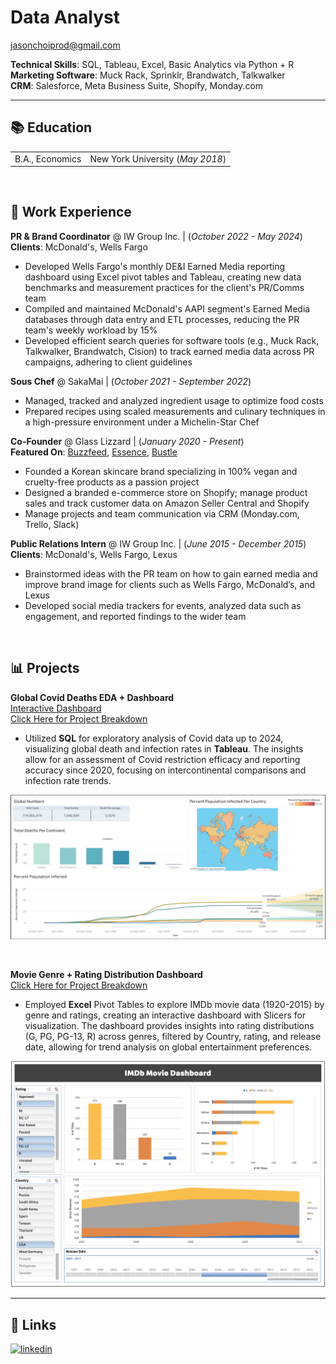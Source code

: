 # Data Analyst<br/>
jasonchoiprod@gmail.com


**Technical Skills**: SQL, Tableau, Excel, Basic Analytics via Python + R <br/>
**Marketing Software**: Muck Rack, Sprinklr, Brandwatch, Talkwalker <br/>
**CRM**: Salesforce, Meta Business Suite, Shopify, Monday.com


---


## 📚 Education
|                 |                                   |
| :-------------- | :-------------------------------- |
| B.A., Economics | New York University (_May 2018_)  |

<br/>

## 📑 Work Experience
**PR & Brand Coordinator** @ IW Group Inc. | (_October 2022 - May 2024_)<br/>
**Clients**: McDonald's, Wells Fargo
- Developed Wells Fargo's monthly DE&I Earned Media reporting dashboard using Excel pivot tables and Tableau, creating new data benchmarks and measurement practices for the client's PR/Comms team
- Compiled and maintained McDonald's AAPI segment's Earned Media databases through data entry and ETL processes, reducing the PR team's weekly workload by 15%
- Developed efficient search queries for software tools (e.g., Muck Rack, Talkwalker, Brandwatch, Cision) to track earned media data across PR campaigns, adhering to client guidelines

**Sous Chef** @ SakaMai | (_October 2021 - September 2022_)
- Managed, tracked and analyzed ingredient usage to optimize food costs
- Prepared recipes using scaled measurements and culinary techniques in a high-pressure environment under a Michelin-Star Chef

**Co-Founder** @ Glass Lizzard | (_January 2020 - Present_)<br/>
**Featured On**: [Buzzfeed](https://www.buzzfeed.com/racheldunkel/things-to-try-in-august), [Essence](https://www.essence.com/beauty/experts-say-dont-forget-to-exfoliating-your-skin/#1088475), [Bustle](https://www.bustle.com/style/glass-lizzard-bouncy-balm-review)
- Founded a Korean skincare brand specializing in 100% vegan and cruelty-free products as a passion project
- Designed a branded e-commerce store on Shopify; manage product sales and track customer data on Amazon Seller Central and Shopify
- Manage projects and team communication via CRM (Monday.com, Trello, Slack)

**Public Relations Intern** @ IW Group Inc. | (_June 2015 - December 2015_)<br/>
**Clients**: McDonald's, Wells Fargo, Lexus
- Brainstormed ideas with the PR team on how to gain earned media and improve brand image for clients such as Wells Fargo, McDonald’s, and Lexus
- Developed social media trackers for events, analyzed data such as engagement, and reported findings to the wider team

<br/>

## 📊 Projects 
**Global Covid Deaths EDA + Dashboard**<br/>
[Interactive Dashboard](https://public.tableau.com/app/profile/jason.choi7047/viz/CovidResearch_17129148303530/Dashboard1) <br/>
[Click Here for Project Breakdown](/Covid-Dashboard-EDA/README.md)

- Utilized **SQL** for exploratory analysis of Covid data up to 2024, visualizing global death and infection rates in **Tableau**. The insights allow for an assessment of Covid restriction efficacy and reporting accuracy since 2020, focusing on intercontinental comparisons and infection rate trends.

![Covid Deaths and Infection Rate](/assets/covid_dashboard.png)

<br/>

**Movie Genre + Rating Distribution Dashboard**<br/>
[Click Here for Project Breakdown](/IMDb-Dashboard/README.md)

- Employed **Excel** Pivot Tables to explore IMDb movie data (1920-2015) by genre and ratings, creating an interactive dashboard with Slicers for visualization. The dashboard provides insights into rating distributions (G, PG, PG-13, R) across genres, filtered by Country, rating, and release date, allowing for trend analysis on global entertainment preferences.

![Dashboard](/assets/IMDb_dashboard.png)


---


## 🔗 Links
[![linkedin](https://img.shields.io/badge/linkedin-0A66C2?style=for-the-badge&logo=linkedin&logoColor=white)](https://www.linkedin.com/in/jasonchoi24)
